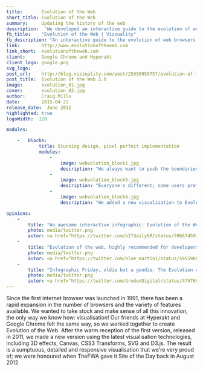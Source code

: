 ```yaml
---
title:       Evolution of the Web
short_title: Evolution of the Web
summary: 	 Updating the history of the web
description:  'We developed an interactive guide to the evolution of web browsers using a combination of the latest data visualisation technologies'
fb_title:    "Evolution of the Web | Vizzuality"
fb_description: "An interactive guide to the evolution of web browsers over time"
link:        http://www.evolutionoftheweb.com
link_short:  evolutionoftheweb.com
client:      Google Chrome and Hyperakt
client_logo: google.png
svg_logo:    
post_url:    http://blog.vizzuality.com/post/25950950757/evolution-of-the-web-2-0
post_title:  Evolution of the Web 2.0
image:       evolution_01.jpg
cover:       evolution_02.jpg
author:      Craig Mills
date:        2015-04-22
release_date:  June 2012
highlighted: true
logoWidth:  120

modules:

    -   blocks:
            title: Stunning design, pixel perfect implementation
            modules:
                -
                    image: webvolution_block1.jpg
                    description: "We always want to push the boundaries of how data can be visualised, allowing our designs to come to life uncompromised. Using vectors and SVG, for example, allowed us to implement zooming and panning, while moving the framework to D3.js gave us more options for visualisation."
                -
                    image: webvolution_block5.jpg
                    description: "Everyone's different; some users prefer light backgrounds on their webpages while others desire darker background. With night and day mode, you're free to explore the web's evolution in a way that suits you."
                -
                    image: webvolution_block6.jpg
                    description: "We added a new visualization to Evolution of the Web 2.0, showing the rise in the number of users and web traffic through the last 20 years. To keep the context of the main visualisation we included the appearance of new features and browsers to the x axis."

opinions:
    -
        title: "An awesome interactive infographic: Evolution of the Web"
        photo: media/twitter.png
        autor: <a href="https://twitter.com/bITdailyGR/status/596674593961672704"> bIT Daily </a>
    -
        title: "Evolution of the web, highly recommended for developers, UX designers and geeks in general"
        photo: media/twitter.png
        autor: <a href="https://twitter.com/blue_martini/status/595596653970718720"> bIT Daily </a>
    -
        title: "Infographic Friday, oldie but a goodie. The Evolution of the web: Gives a fantastic view of browser evolution"
        photo: media/twitter.png
        autor: <a href="https://twitter.com/GrudenDigital/status/479768387111768064"> Gruden </a>
---
```


Since the first internet browser was launched in 1991, there has been a rapid expansion in the number of browsers and the variety of features available. We wanted to take stock and make sense of all this innovation, the only way we know how: visualisation! Our friends at Hyperakt and Google Chrome felt the same way, so we worked together to create Evolution of the Web. After the warm reception of the first version, released in 2011, we made a new version using the latest visualisation technologies, including 3D effects, Canvas, CSS3 Transforms, SVG and D3.js. The result is a sumptuous, detailed and responsive visualisation that we're very proud of; we were honoured when TheFWA gave it Site of the Day back in August 2012. 
